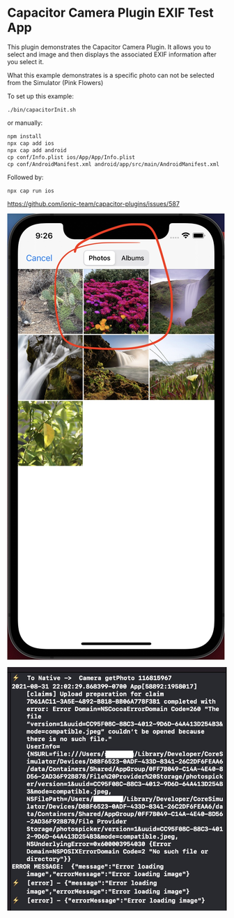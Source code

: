 # Capacitor Camera Plugin EXIF Test App

This plugin demonstrates the Capacitor Camera Plugin.
It allows you to select and image and then displays the associated EXIF information after you select it.

What this example demonstrates is a specific photo can not be selected from the Simulator (Pink Flowers)

To set up this example:
```
./bin/capacitorInit.sh
```
or manually:
```
npm install
npx cap add ios
npx cap add android
cp conf/Info.plist ios/App/App/Info.plist
cp conf/AndroidManifest.xml android/app/src/main/AndroidManifest.xml
```

Followed by:
```
npx cap run ios
```

https://github.com/ionic-team/capacitor-plugins/issues/587


![Bad Image](https://raw.githubusercontent.com/codeconsole/exiftest/capacitor/screenshots/bad-image.jpg)

![XCode Output](https://raw.githubusercontent.com/codeconsole/exiftest/capacitor/screenshots/logging.jpg)
